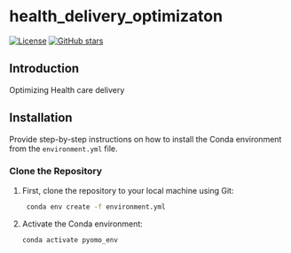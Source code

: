 # health_delivery_optimizaton

[![License](https://img.shields.io/badge/license-MIT-blue.svg)](LICENSE)
[![GitHub stars](https://img.shields.io/github/stars/yourusername/yourproject.svg)](https://github.com/yourusername/yourproject/stargazers)


## Introduction

Optimizing Health care delivery


## Installation

Provide step-by-step instructions on how to install the Conda environment from the `environment.yml` file.

### Clone the Repository

1. First, clone the repository to your local machine using Git:

   ```bash
    conda env create -f environment.yml
   ```
2. Activate the Conda environment:
   ```bash
   conda activate pyomo_env
   ```
